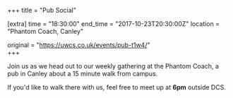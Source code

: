 +++
title = "Pub Social"

[extra]
time = "18:30:00"
end_time = "2017-10-23T20:30:00Z"
location = "Phantom Coach, Canley"

original = "https://uwcs.co.uk/events/pub-t1w4/"    
+++

Join us as we head out to our weekly gathering at the Phantom Coach, a pub in Canley about a 15 minute walk from campus.

  

If you'd like to walk there with us, feel free to meet up at **6pm** outside DCS.

